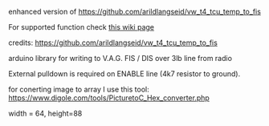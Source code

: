 enhanced version of https://github.com/arildlangseid/vw_t4_tcu_temp_to_fis

For supported function check <a href="">this wiki page</a>

credits: https://github.com/arildlangseid/vw_t4_tcu_temp_to_fis

arduino library for writing to V.A.G. FIS / DIS over 3lb line from radio

External pulldown is required on ENABLE line (4k7 resistor to ground).

for conerting image to array I use this tool: https://www.digole.com/tools/PicturetoC_Hex_converter.php

width = 64, height=88 
